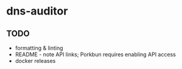# dns-auditor

## TODO

- formatting & linting
- README - note API links; Porkbun requires enabling API access
- docker releases
